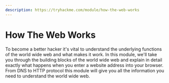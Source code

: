 ```yaml
---
description: https://tryhackme.com/module/how-the-web-works
---
```


# How The Web Works

To become a better hacker it's vital to understand the underlying functions of the world wide web and what makes it work. In this module, we'll take you through the building blocks of the world wide web and explain in detail exactly what happens when you enter a website address into your browser. From DNS to HTTP protocol this module will give you all the information you need to understand the world wide web.
